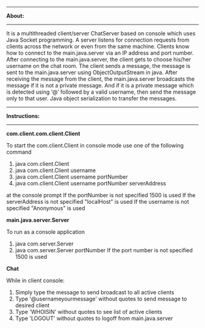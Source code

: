 **********
**About:**
**********

It is a multithreaded client/server ChatServer based on console which uses Java Socket programming. A server listens for connection requests from clients across the network or even from the same machine. Clients know how to connect to the main.java.server via an IP address and port number. After connecting to the main.java.server, the client gets to choose his/her username on the chat room. The client sends a message, the message is sent to the main.java.server using ObjectOutputStream in java. After receiving the message from the client, the main.java.server broadcasts the message if it is not a private message. And if it is a private message which is detected using ‘@’ followed by a valid username, then send the message only to that user. Java object serialization to transfer the messages.

*****************
**Instructions:**
*****************

**com.client.com.client.Client**

To start the com.client.Client in console mode use one of the following command
 1. java com.client.Client
 2. java com.client.Client username
 3. java com.client.Client username portNumber
 4. java com.client.Client username portNumber serverAddress

at the console prompt
If the portNumber is not specified 1500 is used
If the serverAddress is not specified "localHost" is used
If the username is not specified "Anonymous" is used

**main.java.server.Server**

To run as a console application
 1. java com.server.Server
 2. java com.server.Server portNumber
If the port number is not specified 1500 is used

**Chat**

While in client console:
1. Simply type the message to send broadcast to all active clients
2. Type '@username<space>yourmessage' without quotes to send message to desired client
3. Type 'WHOISIN' without quotes to see list of active clients
4. Type 'LOGOUT' without quotes to logoff from main.java.server
